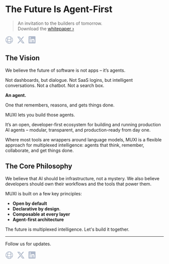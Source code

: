 # The Future Is Agent-First

> An invitation to the builders of tomorrow.<br>
> Download the [whitepaper ›](https://drive.google.com/file/d/1zlJSB81gLmLfvvceNi_32EHeSUMVulRq/view)

<p>
  <a href="https://muxi.ai"><img height="25" src="./icons/website.svg" alt="MUXI's Website" title="MUXI's Website"></a>
  &nbsp;
   <a href="https://twitter.com/muxi_ai"><img height="25" src="./icons/x.svg" alt="MUXI on X/Twitter" title="MUXI on X/Twitter"></a>
  &nbsp;
  <a href="https://www.linkedin.com/company/muxi-ai/"><img height="26" src="./icons/linkedin.svg" alt="MUXI on LinkedIn" title="MUXI on LinkedIn"></a>
</p>

## The Vision

We believe the future of software is not apps – it’s agents.

Not dashboards, but dialogue.
Not SaaS logins, but intelligent conversations.
Not a chatbot. Not a search box.

**An agent.**

One that remembers, reasons, and gets things done.

MUXI lets you build those agents.

It’s an open, developer-first ecosystem for building and running production AI agents – modular, transparent, and production-ready from day one.

Where most tools are wrappers around language models, MUXI is a flexible approach for multiplexed intelligence: agents that think, remember, collaborate, and get things done.

## The Core Philosophy

We believe that AI should be infrastructure, not a mystery. We also believe developers should own their workflows and the tools that power them.

MUXI is built on a few key principles:

- **Open by default**
- **Declarative by design**.
- **Composable at every layer**
- **Agent-first architecture**

The future is multiplexed intelligence.
Let's build it together.

---

Follow us for updates.

<p>
  <a href="https://muxi.ai"><img height="25" src="./icons/website.svg" alt="MUXI's Website" title="MUXI's Website"></a>
  &nbsp;
   <a href="https://twitter.com/muxi_ai"><img height="25" src="./icons/x.svg" alt="MUXI on X/Twitter" title="MUXI on X/Twitter"></a>
  &nbsp;
  <a href="https://www.linkedin.com/company/muxi-ai/"><img height="26" src="./icons/linkedin.svg" alt="MUXI on LinkedIn" title="MUXI on LinkedIn"></a>
</p>
